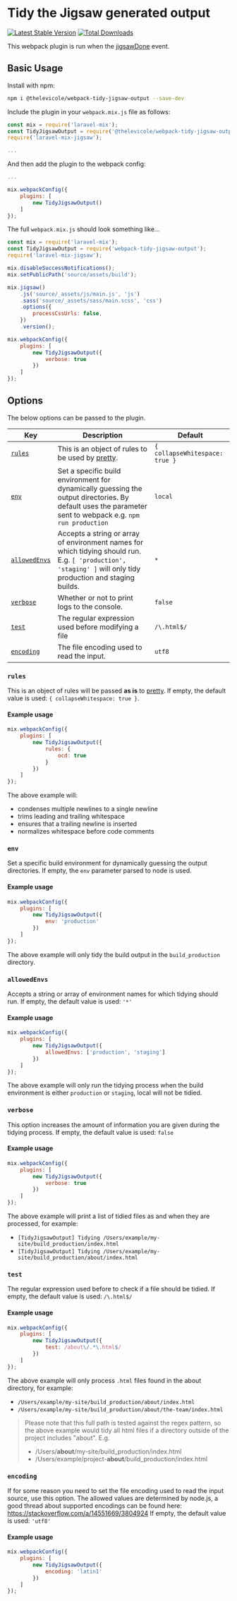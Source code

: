 # Tidy the Jigsaw generated output
[![Latest Stable Version](https://img.shields.io/npm/v/@thelevicole/webpack-tidy-jigsaw-output)](https://www.npmjs.com/package/@thelevicole/webpack-tidy-jigsaw-output)
[![Total Downloads](https://img.shields.io/npm/dt/@thelevicole/webpack-tidy-jigsaw-output)](https://www.npmjs.com/package/@thelevicole/webpack-tidy-jigsaw-output)

This webpack plugin is run when the [jigsawDone](https://github.com/tightenco/laravel-mix-jigsaw/pull/14) event.

Basic Usage
-

Install with npm:
```bash
npm i @thelevicole/webpack-tidy-jigsaw-output --save-dev
```

Include the plugin in your `webpack.mix.js` file as follows:
```javascript
const mix = require('laravel-mix');
const TidyJigsawOutput = require('@thelevicole/webpack-tidy-jigsaw-output');
require('laravel-mix-jigsaw');

...
```

And then add the plugin to the webpack config:
```javascript
...

mix.webpackConfig({
    plugins: [
        new TidyJigsawOutput()
    ]
});
```

The full `webpack.mix.js` should look something like...
```javascript
const mix = require('laravel-mix');
const TidyJigsawOutput = require('webpack-tidy-jigsaw-output');
require('laravel-mix-jigsaw');

mix.disableSuccessNotifications();
mix.setPublicPath('source/assets/build');

mix.jigsaw()
    .js('source/_assets/js/main.js', 'js')
    .sass('source/_assets/sass/main.scss', 'css')
    .options({
        processCssUrls: false,
    })
    .version();

mix.webpackConfig({
    plugins: [
        new TidyJigsawOutput({
            verbose: true
        })
    ]
});
```

Options
-

The below options can be passed to the plugin.

|Key|Description|Default|
|--|--|--|
| [`rules`](#rules) | This is an object of rules to be used by [pretty](https://www.npmjs.com/package/pretty). | `{ collapseWhitespace: true }` |
| [`env`](#env) | Set a specific build environment for dynamically guessing the output directories. By default uses the parameter sent to webpack e.g. `npm run production` | `local` |
| [`allowedEnvs`](#allowedenvs) | Accepts a string or array of environment names for which tidying should run. E.g. `[ 'production', 'staging' ]` will only tidy production and staging builds.  | `*` |
| [`verbose`](#verbose) | Whether or not to print logs to the console. | `false` |
| [`test`](#test) | The regular expression used before modifying a file | `/\.html$/` |
| [`encoding`](#encoding) | The file encoding used to read the input. | `utf8` |

### `rules`

This is an object of rules will be passed **as is** to [pretty](https://www.npmjs.com/package/pretty).
If empty, the default value is used: `{ collapseWhitespace: true }`.

#### Example usage
```javascript
mix.webpackConfig({
    plugins: [
        new TidyJigsawOutput({
            rules: {
                ocd: true
            }
        })
    ]
});
```
The above example will:
- condenses multiple newlines to a single newline
- trims leading and trailing whitespace
- ensures that a trailing newline is inserted
- normalizes whitespace before code comments

### `env`

Set a specific build environment for dynamically guessing the output directories.
If empty, the `env` parameter parsed to node is used.

#### Example usage
```javascript
mix.webpackConfig({
    plugins: [
        new TidyJigsawOutput({
            env: 'production'
        })
    ]
});
```
The above example will only tidy the build output in the `build_production` directory.

### `allowedEnvs`

Accepts a string or array of environment names for which tidying should run. 
If empty, the default value is used: `'*'`

#### Example usage
```javascript
mix.webpackConfig({
    plugins: [
        new TidyJigsawOutput({
            allowedEnvs: ['production', 'staging']
        })
    ]
});
```
The above example will only run the tidying process when the build environment is either `production` or `staging`, local will not be tidied.

### `verbose`

This option  increases  the amount of information you are given during the tidying process.
If empty, the default value is used: `false`

#### Example usage
```javascript
mix.webpackConfig({
    plugins: [
        new TidyJigsawOutput({
            verbose: true
        })
    ]
});
```
The above example will print a list of tidied files as and when they are processed, for example:

- `[TidyJigsawOutput] Tidying /Users/example/my-site/build_production/index.html`
- `[TidyJigsawOutput] Tidying /Users/example/my-site/build_production/about/index.html`

### `test`

The regular expression used before to check if a file should be tidied.
If empty, the default value is used: `/\.html$/`

#### Example usage
```javascript
mix.webpackConfig({
    plugins: [
        new TidyJigsawOutput({
            test: /about\/.*\.html$/
        })
    ]
});
```
The above example will only process `.html` files found in the about directory, for example:

- `/Users/example/my-site/build_production/about/index.html`
- `/Users/example/my-site/build_production/about/the-team/index.html`

> Please note that this full path is tested against the regex pattern, so the above example would tidy all html files if a directory outside of the project includes "about".
> E.g.
> - /Users/**about**/my-site/build_production/index.html
> - /Users/example/project-**about**/build_production/index.html

### `encoding`

If for some reason you need to set the file encoding used to read the input source, use this option. The allowed values are determined by node.js, a good thread about supported encodings can be found here: https://stackoverflow.com/a/14551669/3804924
If empty, the default value is used: `'utf8'`

#### Example usage
```javascript
mix.webpackConfig({
    plugins: [
        new TidyJigsawOutput({
            encoding: 'latin1'
        })
    ]
});
```